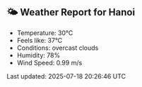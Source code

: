 <!-- WEATHER-START -->
## 🌤 Weather Report for Hanoi

- Temperature: 30°C
- Feels like: 37°C
- Conditions: overcast clouds
- Humidity: 78%
- Wind Speed: 0.99 m/s

Last updated: 2025-07-18 20:26:46 UTC
<!-- WEATHER-END -->
